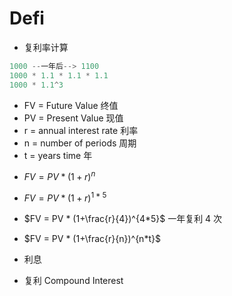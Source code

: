 # Defi

- 复利率计算

```js
1000 --一年后--> 1100
1000 * 1.1 * 1.1 * 1.1
1000 * 1.1^3
```

- FV = Future Value 终值
- PV = Present Value 现值
- r = annual interest rate 利率
- n = number of periods 周期
- t = years time 年

* $FV = PV * (1+r)^n$
* $FV = PV * (1+r)^{1*5}$
* $FV = PV * (1+\frac{r}{4})^{4*5}$ 一年复利 4 次
* $FV = PV * (1+\frac{r}{n})^{n*t}$

* 利息
* 复利 Compound Interest
